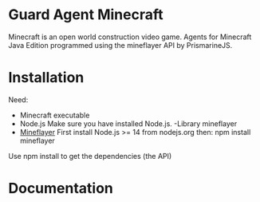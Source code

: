 
# Guard Agent Minecraft
Minecraft is an open world construction video game.
Agents for Minecraft Java Edition programmed using the mineflayer API by PrismarineJS.
# Installation
Need:
- Minecraft executable
- Node.js
Make sure you have installed Node.js.
-Library mineflayer
- [Mineflayer](https://mineflayer.prismarine.js.org/#/)
First install Node.js >= 14 from nodejs.org then:
npm install mineflayer

Use npm install to get the dependencies (the API)

# Documentation
